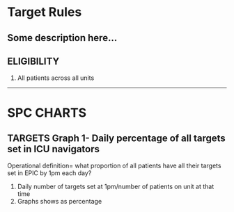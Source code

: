 # Target Rules
Some description here...
---
## ELIGIBILITY 

1. All patients across all units
---
# SPC CHARTS 
## TARGETS Graph 1- Daily percentage of all targets set in ICU navigators 
Operational definition= what proportion of all patients have all their targets set in EPIC by 1pm each day?  

1. Daily number of targets set at 1pm/number of patients on unit at that time 
2. Graphs shows as percentage  

 
